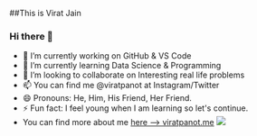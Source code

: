 ##This is Virat Jain
### Hi there 👋

- 🔭 I’m currently working on GitHub & VS Code
- 🌱 I’m currently learning Data Science & Programming 
- 👯 I’m looking to collaborate on Interesting real life problems
- 📫 You can find me @viratpanot at Instagram/Twitter
- 😄 Pronouns: He, Him, His Friend, Her Friend.
- ⚡ Fun fact: I feel young when I am learning so let's continue.  
- You can find more about me [here --> viratpanot.me](https://viratpanot.github.io)
![](/image/D89170FC-B957-42FD-8D9B-1A1250651433.jpeg)
